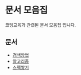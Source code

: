# 문서 모음집
코딩교육과 관련된 문서 모음집 입니다.

## 문서
- [검색방법](/Search.md)
- [알고리즘](/Algorithm.md)
- [스펙쌓기](/Spec.md)